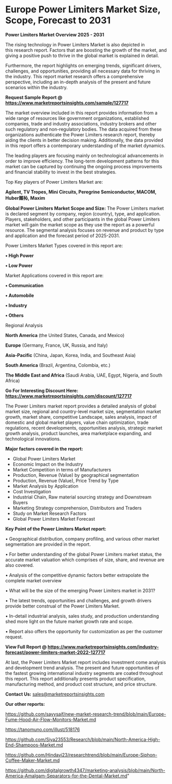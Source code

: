 # Europe Power Limiters Market Size, Scope, Forecast to 2031

<Strong> Power Limiters Market Overview 2025 - 2031</strong>

The rising technology in Power Limiters Market is also depicted in this research report. Factors that are boosting the growth of the market, and giving a positive push to thrive in the global market is explained in detail.

Furthermore, the report highlights on emerging trends, significant drivers, challenges, and opportunities, providing all necessary data for thriving in the industry. This report market research offers a comprehensive perspective, including an in-depth analysis of the present and future scenarios within the industry.

<strong>Request Sample Report @ <a href=https://www.marketreportsinsights.com/sample/127717>https://www.marketreportsinsights.com/sample/127717</a></strong>

The market overview included in this report provides information from a wide range of resources like government organizations, established companies, trade and industry associations, industry brokers and other such regulatory and non-regulatory bodies. The data acquired from these organizations authenticate the Power Limiters research report, thereby aiding the clients in better decision making. Additionally, the data provided in this report offers a contemporary understanding of the market dynamics.

The leading players are focusing mainly on technological advancements in order to improve efficiency. The long-term development patterns for this market can be captured by continuing the ongoing process improvements and financial stability to invest in the best strategies.

Top Key players of Power Limiters Market are:

<strong>Agilent, TV Tropes, Mini Circuits, Peregrine Semiconductor, MACOM, Huber䫨杺, Maxim</strong>

<strong><b>Global Power Limiters Market Scope and Size:</b></strong>
The Power Limiters market is declared segment by company, region (country), type, and application. Players, stakeholders, and other participants in the global Power Limiters market will gain the market scope as they use the report as a powerful resource. The segmental analysis focuses on revenue and product by type and application and the forecast period of 2025-2031.

Power Limiters Market Types covered in this report are:

<strong>• High Power

• Low Power</strong>

Market Applications covered in this report are:

<strong>• Communication

• Automobile

• Industry

• Others</strong> 

Regional Analysis

<strong>North America</strong> (the United States, Canada, and Mexico)

<strong>Europe</strong> (Germany, France, UK, Russia, and Italy)

<strong>Asia-Pacific</strong> (China, Japan, Korea, India, and Southeast Asia)

<strong>South America</strong> (Brazil, Argentina, Colombia, etc.)

<strong>The Middle East and Africa</strong> (Saudi Arabia, UAE, Egypt, Nigeria, and South Africa)

<strong>Go For Interesting Discount Here: <a href=https://www.marketreportsinsights.com/discount/127717>https://www.marketreportsinsights.com/discount/127717</a></strong>

The Power Limiters market report provides a detailed analysis of global market size, regional and country-level market size, segmentation market growth, market share, competitive Landscape, sales analysis, impact of domestic and global market players, value chain optimization, trade regulations, recent developments, opportunities analysis, strategic market growth analysis, product launches, area marketplace expanding, and technological innovations.

<strong><b>Major factors covered in the report:</b></strong>
<ul>
  <li>Global Power Limiters Market </li>
  <li>Economic Impact on the Industry</li>
  <li>Market Competition in terms of Manufacturers</li>
  <li>Production, Revenue (Value) by geographical segmentation</li>
  <li>Production, Revenue (Value), Price Trend by Type</li>
  <li>Market Analysis by Application</li>
  <li>Cost Investigation</li>
  <li>Industrial Chain, Raw material sourcing strategy and Downstream Buyers</li>
  <li>Marketing Strategy comprehension, Distributors and Traders</li>
  <li>Study on Market Research Factors</li>
  <li>Global Power Limiters Market Forecast</li>
</ul>

<strong><b>Key Point of the Power Limiters Market report:</b></strong>

• Geographical distribution, company profiling, and various other market segmentation are provided in the report.

• For better understanding of the global Power Limiters market status, the accurate market valuation which comprises of size, share, and revenue are also covered.

• Analysis of the competitive dynamic factors better extrapolate the complete market overview

• What will be the size of the emerging Power Limiters market in 2031?

• The latest trends, opportunities and challenges, and growth drivers provide better construal of the Power Limiters Market.

• In-detail industrial analysis, sales study, and production understanding shed more light on the future market growth rate and scope.

• Report also offers the opportunity for customization as per the customer request.

<strong><b>View Full Report @ <a href=https://www.marketreportsinsights.com/industry-forecast/power-limiters-market-2022-127717>https://www.marketreportsinsights.com/industry-forecast/power-limiters-market-2022-127717</a></b></strong>


At last, the Power Limiters Market report includes investment come analysis and development trend analysis. The present and future opportunities of the fastest growing international industry segments are coated throughout this report. This report additionally presents product specification, manufacturing method, and product cost structure, and price structure.

<strong>Contact Us:</strong>
sales@marketreportsinsights.com

<strong>Our other reports:</strong>

<a href=https://github.com/sayysaif/new-market-research-trend/blob/main/Europe-Fume-Hood-Air-Flow-Monitors-Market.md>https://github.com/sayysaif/new-market-research-trend/blob/main/Europe-Fume-Hood-Air-Flow-Monitors-Market.md</a>

<a href=https://tanomuno.com/illust/518176>https://tanomuno.com/illust/518176</a>

<a href=https://github.com/Siya23553/Research/blob/main/North-America-High-End-Shampoos-Market.md>https://github.com/Siya23553/Research/blob/main/North-America-High-End-Shampoos-Market.md</a>

<a href=https://github.com/Hindavi23/researchtrend/blob/main/Europe-Siphon-Coffee-Maker-Market.md>https://github.com/Hindavi23/researchtrend/blob/main/Europe-Siphon-Coffee-Maker-Market.md</a>

<a href=https://github.com/digitalgrowth4347/marketing-analysis/blob/main/North-America-Amalgam-Separators-for-the-Dental-Market.md>https://github.com/digitalgrowth4347/marketing-analysis/blob/main/North-America-Amalgam-Separators-for-the-Dental-Market.md</a>"
